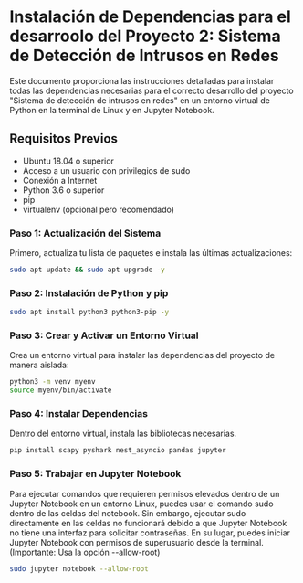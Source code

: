 # Instalación de Dependencias para el desarroolo del Proyecto 2: Sistema de Detección de Intrusos en Redes

Este documento proporciona las instrucciones detalladas para instalar todas las dependencias necesarias para el correcto desarrollo del proyecto "Sistema de detección de intrusos en redes" en un entorno virtual de Python en la terminal de Linux y en Jupyter Notebook.

## Requisitos Previos
- Ubuntu 18.04 o superior
- Acceso a un usuario con privilegios de sudo
- Conexión a Internet
- Python 3.6 o superior
- pip
- virtualenv (opcional pero recomendado)

### Paso 1: Actualización del Sistema
Primero, actualiza tu lista de paquetes e instala las últimas actualizaciones:
```sh
sudo apt update && sudo apt upgrade -y
```
### Paso 2: Instalación de Python y pip
```sh
sudo apt install python3 python3-pip -y
```
### Paso 3: Crear y Activar un Entorno Virtual
Crea un entorno virtual para instalar las dependencias del proyecto de manera aislada:
```sh
python3 -m venv myenv
source myenv/bin/activate
```
### Paso 4: Instalar Dependencias
Dentro del entorno virtual, instala las bibliotecas necesarias.
```sh
pip install scapy pyshark nest_asyncio pandas jupyter
```
### Paso 5: Trabajar en Jupyter Notebook
Para ejecutar comandos que requieren permisos elevados dentro de un Jupyter Notebook en un entorno Linux, puedes usar el comando sudo dentro de las celdas del notebook. Sin embargo, ejecutar sudo directamente en las celdas no funcionará debido a que Jupyter Notebook no tiene una interfaz para solicitar contraseñas. En su lugar, puedes iniciar Jupyter Notebook con permisos de superusuario desde la terminal. (Importante: Usa la opción --allow-root)
```sh
sudo jupyter notebook --allow-root
```


